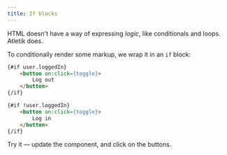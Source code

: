 ```yaml
---
title: If blocks
---
```


HTML doesn't have a way of expressing *logic*, like conditionals and loops. Atletik does.

To conditionally render some markup, we wrap it in an `if` block:

```html
{#if user.loggedIn}
	<button on:click={toggle}>
		Log out
	</button>
{/if}

{#if !user.loggedIn}
	<button on:click={toggle}>
		Log in
	</button>
{/if}
```

Try it — update the component, and click on the buttons.